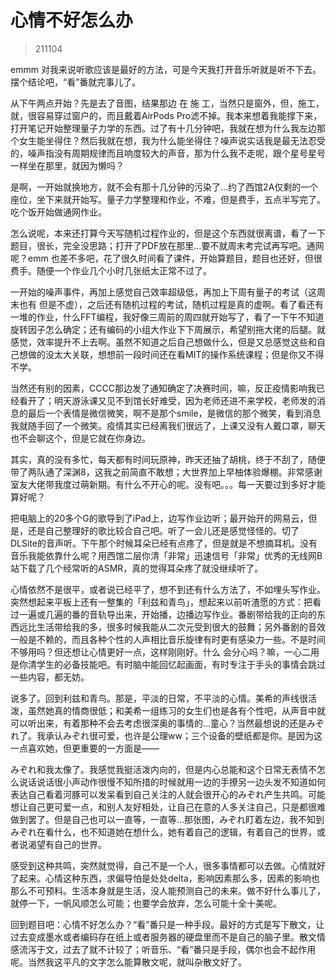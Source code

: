 # 心情不好怎么办

> 211104

emmm 对我来说听歌应该是最好的方法，可是今天我打开音乐听就是听不下去。摆个结论吧，“看”番就完事儿了。

从下午两点开始？先是去了音图，结果那边 在 施 工，当然只是窗外，但，施工，就，很容易穿过窗户的，而且戴着AirPods Pro滤不掉。我本来想着我能撑下来，打开笔记开始整理量子力学的东西。过了有十几分钟吧，我就在想为什么我左边那个女生能坐得住？然后我就在想，我为什么能坐得住？噪声说实话我是最无法忍受的，噪声指没有周期规律而且响度较大的声音，那为什么我不走呢，跟个星号星号一样坐在那里，就因为懒吗？

是啊，一开始就换地方，就不会有那十几分钟的污染了…约了西馆2A仅剩的一个座位，坐下来就开始写。量子力学整理和作业，不难，但是费手，五点半写完了。吃个饭开始做通网作业。

怎么说呢，本来还打算今天写随机过程作业的，但是这个东西就很离谱，看了一下题目，很长，完全没思路；打开了PDF放在那里…要不就周末考完试再写吧。通网呢？emm 也差不多吧，花了很久时间看了课件，开始算题目，题目也还好，但很费手。随便一个作业几个小时几张纸太正常不过了。

一开始的噪声事件，再加上感觉自己效率超级低，再加上下周有量子的考试（这周末也有 但是不虚），之后还有随机过程的考试，随机过程是真的虚啊。看了看还有一堆的作业，什么FFT编程，我好像三周前的周四就开始写了，看了一下午不知道旋转因子怎么确定；还有编码的小组大作业下下周展示，希望别拖大佬的后腿。就感觉，效率提升不上去啊。虽然不知道之后自己想做什么，但是又总感觉这些和自己想做的没太大关联，想想前一段时间还在看MIT的操作系统课程；但是你又不得不学。

当然还有别的因素，CCCC那边发了通知确定了决赛时间，嘛，反正疫情影响我已经看开了；明天游泳课又见不到馆长好难受，因为老师还进不来学校，老师发的消息的最后一个表情是微信微笑，啊不是那个smile，是微信的那个微笑，看到消息我就随手回了一个微笑。疫情其实已经离我们很远了，上课又没有人戴口罩，聊天也不会聊这个，但是它就在你身边。

其实，真的没有多忙，每天都有时间玩原神，昨天还抽了胡桃，终于不刮了，随便带了两队通了深渊8，这我之前简直不敢想；大世界加上早柚体验爆棚。非常感谢室友大佬带我度过萌新期。有什么不开心的呢。没有吧。。。每一天要过到多好才能算好呢？

把电脑上的20多个G的歌导到了iPad上，边写作业边听；最开始开的网易云，但是，还是自己整理好的歌比较合自己吧。听了一会儿还是感觉怪怪的。切了DLSite的音声听。下午那个时候耳朵已经有点疼了，但是就是不想摘耳机。没有音乐我能依靠什么呢？用西馆二层你清「非常」迅速信号「非常」优秀的无线网B站下载了几个经常听的ASMR，真的觉得耳朵疼了就没继续听了。

心情依然不是很平，或者说已经平了，想不到还有什么方法了，不如埋头写作业。突然想起来平板上还有一整集的「利兹和青鸟」，想起来以前听渣愿的方式：把看过一遍或几遍的番的音轨导出来，开始播，边播边写作业。番剧带给我的正向的东西远比生活带给我的多，很多时候我能从二次元受到很大的鼓舞；另外番剧的音效一般是不赖的，而且各种个性的人声相比音乐旋律有时更有感染力一些。不是时间不够用吗？但还想让心情更好一点，这样刚刚好。什么 会分心吗？嘛，一心二用是你清学生的必备技能吧。有时脑中能回忆起画面，有时专注于手头的事情会跳过一些内容，都无妨。

说多了。回到利兹和青鸟。那是，平淡的日常，不平淡的心情。美希的声线很活泼，虽然她真的情商很低；和美希一组练习的女生们也是各有个性吧，从声音中就可以听出来，有着那种不会去考虑很深奥的事情的…童心？当然最想说的还是みぞれ了。我承认みぞれ很可爱，也许是公理ww；三个设备的壁纸都是你。是因为这一点喜欢她，但更重要的一方面是——

みぞれ和我太像了。我感觉我挺活泼内向的，但是内心总能和这个日常无表情不怎么说话说话很小声动作很慢不知所措的时候就用一边的手撩另一边头发不知道如何表达自己看着河豚可以发呆看到自己关注的人就会很开心的みぞれ产生共鸣。可能想让自己更可爱一点，和别人友好相处，让自己在意的人多关注自己，只是都很难做到罢了。但是自己也可以一直等，一直等…那张图，みぞれ盯着左边，我不知到みぞれ在看什么，也不知道她在想什么，她有着自己的逻辑，有着自己的世界，或者说渴望有自己的世界。

感受到这种共鸣，突然就觉得，自己不是一个人，很多事情都可以去做。心情就好了起来。心情这种东西，求偏导怕是处处delta，影响因素那么多，因素的影响也那么不可预料。生活本身就是生活，没人能预测自己的未来。做不好什么事儿了，就停一下，一帆风顺怎么可能；也要学会放弃，怎么可能十全十美呢。

回到题目吧：心情不好怎么办？“看”番只是一种手段。最好的方式是写下散文，让过去变成墨水或者编码存在纸上或者服务器的硬盘里而不是自己的脑子里。散文情感流泻于文，过去了就不计较了；听音乐、“看”番只是手段，偶尔也会不起作用呢。当然我这平凡的文字怎么能算散文呢，就叫杂散文好了。
